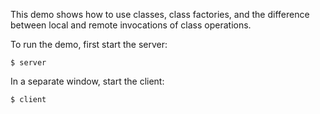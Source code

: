 This demo shows how to use classes, class factories, and the
difference between local and remote invocations of class operations.

To run the demo, first start the server:
```
$ server
```
In a separate window, start the client:
```
$ client
```